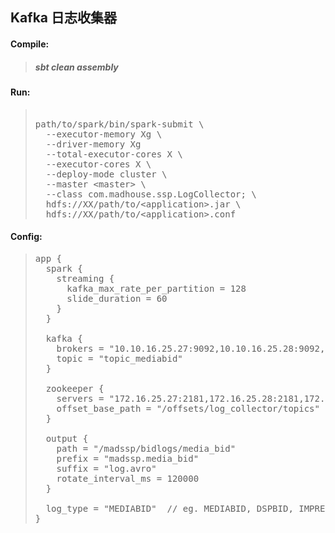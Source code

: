 ## Kafka 日志收集器

#### Compile: 
> #####  sbt clean assembly

#### Run: 
> <pre> 
> path/to/spark/bin/spark-submit \
>   --executor-memory Xg \
>   --driver-memory Xg
>   --total-executor-cores X \
>   --executor-cores X \
>   --deploy-mode cluster \
>   --master &lt;master&gt; \
>   --class com.madhouse.ssp.LogCollector; \
>   hdfs://XX/path/to/&lt;application&gt;.jar \
>   hdfs://XX/path/to/&lt;application&gt.conf
> </pre>

#### Config:
> <pre>
> app {
>   spark {
>     streaming {
>       kafka_max_rate_per_partition = 128
>       slide_duration = 60
>     }
>   }
>
>   kafka {
>     brokers = "10.10.16.25.27:9092,10.10.16.25.28:9092,10.10.16.25.29:9092"
>     topic = "topic_mediabid"
>   }
>
>   zookeeper {
>     servers = "172.16.25.27:2181,172.16.25.28:2181,172.16.25.29:2181"
>     offset_base_path = "/offsets/log_collector/topics"
>   }
>   
>   output {
>     path = "/madssp/bidlogs/media_bid"
>     prefix = "madssp.media_bid"
>     suffix = "log.avro"
>     rotate_interval_ms = 120000
>   }
> 
>   log_type = "MEDIABID"  // eg. MEDIABID, DSPBID, IMPRESSION, CLICK, WINNOTICE
> }
> </pre>